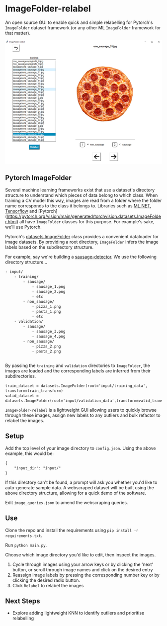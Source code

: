 # ImageFolder-relabel

An open source GUI to enable quick and simple relabelling for Pytorch's `ImageFolder` dataset framework (or any other
ML `ImageFolder` framework for that matter). 

![Demo](docs/imagefolder-relabel_demo.png)

## Pytorch ImageFolder

Several machine learning frameworks exist that use a dataset's directory structure to understand which pieces of data 
belong to which class. When training a CV model this way, images are read from a folder where the folder 
name corresponds to the class it belongs to. Libraries such as 
[ML.NET](https://learn.microsoft.com/en-us/dotnet/api/microsoft.ml.data.imageloadingtransformer.imagefolder?view=ml-dotnet), 
[Tensorflow](https://www.tensorflow.org/datasets/api_docs/python/tfds/folder_dataset/ImageFolder) and 
[Pytorch] (https://pytorch.org/vision/main/generated/torchvision.datasets.ImageFolder.html) 
all have `ImageFolder` classes for this purpose. For example's sake, we'll use Pytorch. 

Pytorch's [datasets.ImageFolder](https://pytorch.org/vision/main/generated/torchvision.datasets.ImageFolder.html) class 
provides a convenient dataloader for image datasets. 
By providing a root directory, `ImageFolder` infers the image labels based on the subdirectory structure. 

For example, say we're building a [sausage-detector](https://github.com/JordanJWSmith/sausage-classifier). 
We use the following directory structure...

```
- input/
    - training/
        - sausage/
            - sausage_1.png
            - sausage_2.png
            - etc
        - non_sausage/
            - pizza_1.png
            - pasta_1.png
            - etc
    - validation/
        - sausage/
            - sausage_3.png
            - sausage_4.png
        - non_sausage/
            - pizza_2.png
            - pasta_2.png
            
```

By passing the `training` and `validation` directories to `ImageFolder`, the images are loaded and
the corresponding labels are inferred from their subdirectories.

```
train_dataset = datasets.ImageFolder(root='input/training_data', transform=train_transform)
valid_dataset = datasets.ImageFolder(root='input/validation_data',transform=valid_transform)
```

`ImageFolder-relabel` is a lightweight GUI allowing users to quickly browse through these images, 
assign new labels to any outliers and bulk refactor to relabel the images. 

## Setup
Add the top level of your image directory to `config.json`. Using the above example, this would be:
```
{
    "input_dir": "input/"
}
```

If this directory can't be found, a prompt will ask you whether you'd like to auto-generate sample data. 
A webscraped dataset will be built using the above directory structure, allowing for a quick demo of the software. 

Edit `image_queries.json` to amend the webscraping queries. 

## Use

Clone the repo and install the requirements using `pip install -r requirements.txt`.

Run `python main.py`. 

Choose which image directory you'd like to edit, then inspect the images. 
1. Cycle through images using your arrow keys or by clicking the 'next' button, or scroll through image names and click on the 
desired entry
2. Reassign image labels by pressing the corresponding number key or by clicking the desired radio button. 
3. Click `Relabel` to relabel the images


## Next Steps
- Explore adding lightweight KNN to identify outliers and prioritise relabelling